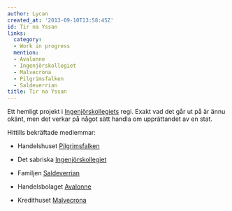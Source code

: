 ```yaml
---
author: Lycan
created_at: '2013-09-10T13:58:45Z'
id: Tir na Yssan
links:
  category:
  - Work in progress
  mention:
  - Avalonne
  - Ingenjörskollegiet
  - Malvecrona
  - Pilgrimsfalken
  - Saldeverrian
title: Tir na Yssan
---
```


Ett hemligt projekt i [Ingenjörskollegiets] regi. Exakt vad det går ut på är ännu okänt, men det
verkar på något sätt handla om upprättandet av en stat.

Hittills bekräftade medlemmar:

- Handelshuset [Pilgrimsfalken]
- Det sabriska [Ingenjörskollegiet][Ingenjörskollegiets]
- Familjen [Saldeverrian]
- Handelsbolaget [Avalonne]
- Kredithuset [Malvecrona]

  [Ingenjörskollegiets]: Ingenjörskollegiet
  [Pilgrimsfalken]: Pilgrimsfalken
  [Saldeverrian]: Saldeverrian
  [Avalonne]: Avalonne
  [Malvecrona]: Malvecrona
